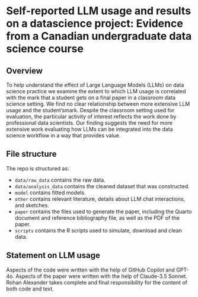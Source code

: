 # Self-reported LLM usage and results on a datascience project: Evidence from a Canadian undergraduate data science course

## Overview

To help understand the effect of Large Language Models (LLMs) on data science practice we examine the extent to which LLM usage is correlated with the mark that a student gets on a final paper in a classroom data science setting. We find no clear relationship between more extensive LLM usage and the student’smark. Despite the classroom setting used for evaluation, the particular activity of interest reflects the work done by professional data scientists. Our finding suggests the need for more extensive work evaluating how LLMs can be integrated into the data science workflow in a way that provides value.

## File structure

The repo is structured as:

-   `data/raw_data` contains the raw data.
-   `data/analysis_data` contains the cleaned dataset that was constructed.
-   `model` contains fitted models.
-   `other` contains relevant literature, details about LLM chat interactions, and sketches.
-   `paper` contains the files used to generate the paper, including the Quarto document and reference bibliography file, as well as the PDF of the paper. 
-   `scripts` contains the R scripts used to simulate, download and clean data.

## Statement on LLM usage

Aspects of the code were written with the help of GitHub Copilot and GPT-4o. Aspects of the paper were written with the help of Claude-3.5 Sonnet. Rohan Alexander takes complete and final responsibility for the content of both code and text.
